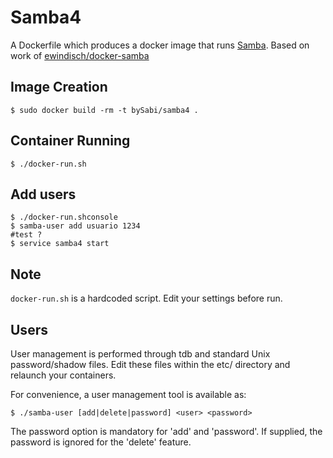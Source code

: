 # Samba4

A Dockerfile which produces a docker image that runs [Samba][samba]. Based on work of [ewindisch/docker-samba][ewindisch]


[samba]: http://www.samba.org/
[ewindisch]: https://github.com/ewindisch/docker-samba

## Image Creation

```
$ sudo docker build -rm -t bySabi/samba4 .
```

## Container Running

```
$ ./docker-run.sh
```

## Add users

```
$ ./docker-run.shconsole
$ samba-user add usuario 1234
#test ?
$ service samba4 start
```

Note
-------
`docker-run.sh` is a hardcoded script. Edit your settings before run.

Users
-----

User management is performed through tdb and standard
Unix password/shadow files. Edit these files within the
etc/ directory and relaunch your containers.

For convenience, a user management tool is available as:

    $ ./samba-user [add|delete|password] <user> <password>

The password option is mandatory for 'add' and 'password'. If
supplied, the password is ignored for the 'delete' feature.


